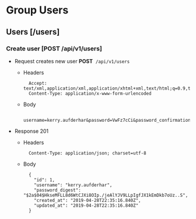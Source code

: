 

# Group Users


## Users [/users]


### Create user [POST /api/v1/users]


+ Request creates new user
**POST**&nbsp;&nbsp;`/api/v1/users`

    + Headers

            Accept: text/xml,application/xml,application/xhtml+xml,text/html;q=0.9,text/plain;q=0.8,image/png,*/*;q=0.5
            Content-Type: application/x-www-form-urlencoded

    + Body

            username=kerry.aufderhar&password=VwFz7cCi&password_confirmation=VwFz7cCi

+ Response 201

    + Headers

            Content-Type: application/json; charset=utf-8

    + Body

            {
              "id": 1,
              "username": "kerry.aufderhar",
              "password_digest": "$2a$04$HkseMFLL8d6WtCJXi8OIp./jeAlYJV9LLpIgfJX1kEmDkb7oUz..S",
              "created_at": "2019-04-28T22:35:16.840Z",
              "updated_at": "2019-04-28T22:35:16.840Z"
            }

